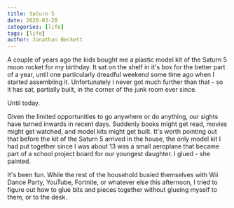 ```yaml
---
title: Saturn 5
date: 2020-03-28
categories: [life]
tags: [life]
author: Jonathan Beckett
---
```


A couple of years ago the kids bought me a plastic model kit of the Saturn 5 moon rocket for my birthday. It sat on the shelf in it's box for the better part of a year, until one particularly dreadful weekend some time ago when I started assembling it. Unfortunately I never got much further than that - so it has sat, partially built, in the corner of the junk room ever since.

Until today.

Given the limited opportunities to go anywhere or do anything, our sights have turned inwards in recent days. Suddenly books might get read, movies might get watched, and model kits might get built. It's worth pointing out that before the kit of the Saturn 5 arrived in the house, the only model kit I had put together since I was about 13 was a small aeroplane that became part of a school project board for our youngest daughter. I glued - she painted.

It's been fun. While the rest of the household busied themselves with Wii Dance Party, YouTube, Fortnite, or whatever else this afternoon, I tried to figure out how to glue bits and pieces together without glueing myself to them, or to the desk.